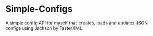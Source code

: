 # Simple-Configs
A simple config API for myself that creates, loads and updates JSON configs using Jackson by FasterXML.
